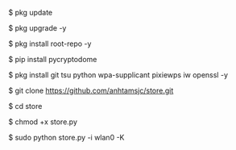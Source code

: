 $ pkg update

$ pkg upgrade -y

$ pkg install root-repo -y

$ pip install pycryptodome

$ pkg install git tsu python wpa-supplicant pixiewps iw openssl -y

$ git clone https://github.com/anhtamsjc/store.git

$ cd store

$ chmod +x store.py

$ sudo python store.py -i wlan0 -K

